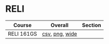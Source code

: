 # RELI

| Course | Overall | Section |
| ------ | ------- | ------- |
| RELI 161GS | [csv](https://github.com/UCSD-Historical-Enrollment-Data/2025Summer1/blob/main/overall/RELI%20161GS.csv), [png](https://raw.githubusercontent.com/UCSD-Historical-Enrollment-Data/2025Summer1/main/plot_overall/RELI%20161GS.png), [wide](https://raw.githubusercontent.com/UCSD-Historical-Enrollment-Data/2025Summer1/main/plot_overall_wide/RELI%20161GS.png) |  |
